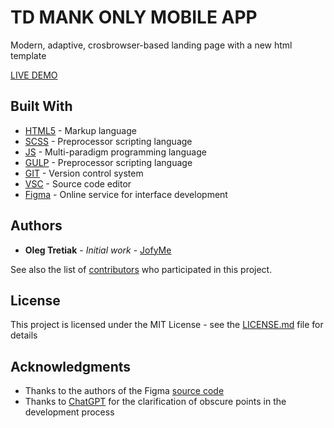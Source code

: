 # TD MANK ONLY MOBILE APP

Modern, adaptive, crosbrowser-based landing page with a new html template

[LIVE DEMO](https://jofyme.github.io/marakesh-site/)

## Built With
* [HTML5](https://en.wikipedia.org/wiki/HTML5) - Markup language
* [SCSS](https://en.wikipedia.org/wiki/SCSS) - Preprocessor scripting language
* [JS](https://en.wikipedia.org/wiki/JavaScript) - Multi-paradigm programming language
* [GULP](https://gulpjs.com/) - Preprocessor scripting language
* [GIT](https://git-scm.com/) - Version control system
* [VSC](https://code.visualstudio.com/) - Source code editor 
* [Figma](https://www.figma.com/) - Online service for interface development

## Authors

* **Oleg Tretiak** - *Initial work* - [JofyMe](https://github.com/JofyMe)

See also the list of [contributors](https://github.com/JofyMe/quick-space/graphs/contributors) who participated in this project.

## License

This project is licensed under the MIT License - see the [LICENSE.md](LICENSE.md) file for details

## Acknowledgments

* Thanks to the authors of the Figma [source code]([https://www.figma.com/file/AcrYfABg5N5WtOR7q7X2r6/QuickSpace--SaaS-%26-Agency-Website-(Community)?node-id=904-69&t=ZAiEMFfMYPnxOtHf-0](https://www.figma.com/file/C6mAoIk8D7MorNE984rB7x/Untitled?type=design&node-id=0-1&mode=design&t=Wuzgxp8hcUeCCJRI-0))
* Thanks to [ChatGPT](https://chat.openai.com/chat) for the clarification of obscure points in the development process

